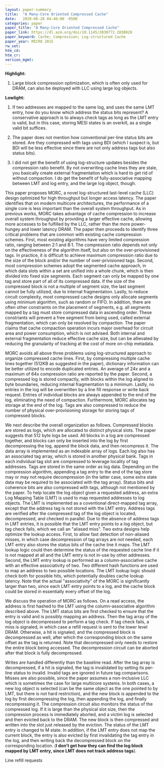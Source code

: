 ```yaml
---
layout: paper-summary
title:  "A Many-Core Oriented Compressed Cache"
date:   2020-06-28 04:46:00 -0500
categories: paper
paper_title: "A Many-Core Oriented Compressed Cache"
paper_link: https://dl.acm.org/doi/10.1145/2830772.2830828
paper_keyword: Cache; Compression; Log-structured Cache
paper_year: MICRO 2015
rw_set:
htm_cd:
htm_cr:
version_mgmt:
---
```


**Highlight:**

1. Large block compression optimization, which is often only used for DRAM, can also be deployed with LLC using large 
   log objects.

**Lowlight:**

1. If two addresses are mapped to the same log, and uses the same LMT entry, how do you know which address the status
   bits represent? A conservative approach is to always check tags as long as the LMT entry is valid, but in this case,
   storing MESI states is an overkill, as a single valid bit suffices.

2. The paper does not mention how conventional per-line status bits are stored. Are they compressed with tags using BDI
   (which I suspect is, but BDI will be less effective since there are not only address tags but also status bits).

3. I did not get the benefit of using log-structure updates besides the compression ratio benefit. By not overwriting 
   cache lines they are stale, you basically create external fragmentation which is hard to get rid of without compaction.
   I do get the benefit of fully-associative mapping between LMT and log entry, and the large log object, though.

This paper proposes MORC, a novel log-structured last-level cache (LLC) design optimized for high throughput but longer
access latency. The paper identifies that on modern multicore architectures, the performance of a single core is less
important than the overall system throughput. As in previous works, MORC takes advantage of cache compression to increase
overall system throughput by providing a larger effective cache, allowing more accesses to be fulfilled by the LLC,
rather than the more power-hungey and lower latency DRAM.
The paper then proceeds to identify three critical problems that are common with existing cache compression schemes.
First, most existing algorithms have very limited compression ratio, ranging between 2:1 and 8:1. The compression ratio
depends not only on the effectiveness of the algorithm itself, but also on the over-priovisioned tags. In practice, it is 
difficult to achieve maximum compression ratio due to the size of the block and/or the number of over-privisioned tags.
Second, most compression schemes adopt the segmented cache approach, in which data slots within a set are unified into 
a whole chunk, which is then divided into fixed size segments. Each segment can only be mapped by one tag and store 
part of all of its compressed data. If the size of the compressed block is not a multiple of segment size, the last segment
cannot be fully utilized, due to internal fragmentation. 
Lastly, to reduce circult complexity, most compressed cache designs only allocate segments using minimum algorithm, such
as random or FIFO. In addition, there are often other constraints on the placement of segments, e.g. all segments mapped
by a tag must store compressed data in ascending order. These constriants will prevent a free segment from being used,
called external fragmentation, which can only be resolved by compaction. The paper claims that cache compaction operation 
incurs major overhead for circuit area and power consumption, which is not advised.
Both internal and external fragmentation reduce effective cache size, but can be allievated by reducing the granularity 
of tracking at the cost of more on-chip metadata.

MORC avoids all above three problems using log-structured approach to organize compressed cache lines. 
First, by compressing multiple cache lines together (512KB as suggested in the paper), dictionary information can be 
better utilized to encode duplicated entries. An average of 24x and a maximum of 64x compression ratio are reported by 
the paper. Second, a compressed log is stored compactly, with blocks within the log aligned to byte boundaries, reducing
internal fragmentation to a minimum.
Lastly, no entries in the log will be overwritten by a line fill response or write back request. Entries of individual
blocks are always appended to the end of the log, eliminating the need of compaction. 
Furthermore, MORC allocates tag storage at the end of the log. Tags are also compressed to reduce the number of physical
over-provisioning storage for storing tags of compressed blocks.

We next describe the overall organization as follows. Compressed blocks are stored as logs, which are allocated to distinct
physical slots. The paper suggests that 512 byte logs be used. All blocks in a log are compressed together, and blocks 
can only be inserted into the log by first decompressing the log, append the block data, and then recompress it. 
The data array is implemented as an indexable array of logs.
Each log also has an associated tag array, which is stored in another physical bank. Tags in each individual tag slot
are compressed to leverage locality of tag addresses. Tags are stored in the same order as log data. 
Depending on the compression algorithm, appending a tag entry to the end of the tag store may or may not require 
decompression (in the latter case, some extra state data may be required to be associated with the tag array).
Status bits and coherence bits are also compressed with tags, although not mentioned by the paper.
To help locate the log object given a requested address, an extra Log Mapping Table (LMT) is used to map requested 
addresses to log objects. The LMT is implemented as a coventional direct-mapped tag array, except that the address
tag is not stored with the LMT entry. Address tags are verified after the compressed tag of the log object is located, 
decompressed, and checked in parallel. Due to the absence of address tags in LMT entries, it is possible that the LMT 
entry points to a log object, but tag check fails, which we call an "aliased miss". 
Two extra designs help optimize the lookup access. First, to allow fast detection of non-aliased misses, in which case
decompression of tag arrays are not needed, each LMT entry also stores the status bits of the cache line it maps. The 
LMT lookup logic could then determine the status of the requested cache line if it is not mapped at all and 
the LMT entry is not in-use by other addresses.
Second, the LMT entry lookup is performed as a column-associative cache with an effective associativity of two. Two different
hash functions are used to map an address to two possible locations. The LMT lookup logic should check both for possible 
hits, which potentially doubles cache lookup latency.
Note that the actual "associativity" of the MORC is significantly larger than two, since each LMT entry points to a log,
and the cache block could be stored in essentially every offset of the log.

We discuss the operation of MORC as follows. On a read access, the address is first hashed to the LMT using the 
column-associative algorithm described above. The LMT status bits are first checked to ensure that the entry is valid
and is possibly mapping an address. Then the tag array of the log object is decompressed to perform a tag check. If 
tag check fails, a miss is signaled, in which case a refill request is sent to the lower level DRAM. Otherwise, a hit 
is signaled, and the compressed block is decompressed as well, after which the corresponding block on the same offset
as the tag is returned. Note that decompressed only needs to restore the entire block being accessed. The decompression
circuit can be aborted after that block is fully decompressed.

Writes are handled differently than the baseline read. After the tag array is decompressed, if a hit is signaled, the 
tag is invalidated by setting its per-line status to invalid. Invalid tags are ignored in future tag comparisons. 
Misses are also possible, since the paper assumes a non-inclusive LLC which is sometimes the case for large multicore 
systems. In both cases, a new log object is selected (can be the same object as the one pointed to by LMT, but there
is not hard restriction), and the new block is appended to the log by first decompressing the log, then appending the log,
and finally recompressing it.
The compression circuit also monitors the status of the compressed log. If it is large than the physical slot size, then
the compression process is immediately aborted, and a victim log is selected and then evicted back to the DRAM. The 
new block is then compressed and written into the slot just released by the eviction. 
The status of the LMT entry is changed to M state. In addition, if the LMT entry does not map the current block, the 
entry is also evicted by first invalidating the tag entry in the log, and then writing back the decompressed block
on the corresponding location. (**I don't get how they can find the log block mapped by LMT entry, since LMT does not 
track address tags**).

Line refill requests

